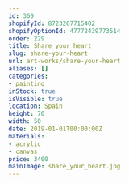```yaml
---
id: 360
shopifyId: 8723267715402
shopifyOptionId: 47772439773514
order: 229
title: Share your heart
slug: share-your-heart
url: art-works/share-your-heart
aliases: []
categories:
- painting
inStock: true
isVisible: true
location: Spain
height: 70
width: 50
date: 2019-01-01T00:00:00Z
materials:
- acrylic
- canvas
price: 3400
mainImage: share_your_heart.jpg
---
```

